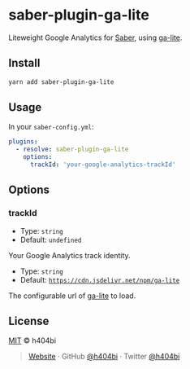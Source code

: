 # saber-plugin-ga-lite

Liteweight Google Analytics for [Saber](https://saber.land/), using [ga-lite](https://github.com/jehna/ga-lite).

## Install

```bash
yarn add saber-plugin-ga-lite
```

## Usage

In your `saber-config.yml`:

```yml
plugins:
  - resolve: saber-plugin-ga-lite
    options:
      trackId: 'your-google-analytics-trackId'
```

## Options

### trackId

- Type: `string`
- Default: `undefined`

Your Google Analytics track identity.

- Type: `string`
- Default: [`https://cdn.jsdelivr.net/npm/ga-lite`](https://cdn.jsdelivr.net/npm/ga-lite)

The configurable url of [ga-lite](https://github.com/jehna/ga-lite) to load.

## License

[MIT](LICENSE) © h404bi

> [Website](https://www.h404bi.com) · GitHub [@h404bi](https://github.com/h404bi) · Twitter [@h404bi](https://twitter.com/h404bi)
